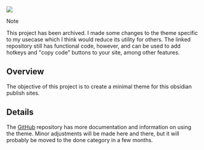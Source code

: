 <img src="https://i.redd.it/zu4rj8iw38la1.jpg" class="header-image">

> [!note]
> This project has been archived. I made some changes to the theme specific to my usecase which I think would reduce its utility for others. The linked repository still has functional code, however, and can be used to add hotkeys and "copy code" buttons to your site, among other features.

## Overview
The objective of this project is to create a minimal theme for this obsidian publish sites.

## Details
The [GitHub](https://github.com/harttraveller/minatheme) repository has more documentation and information on using the theme. Minor adjustments will be made here and there, but it will probably be moved to the done category in a few months.


